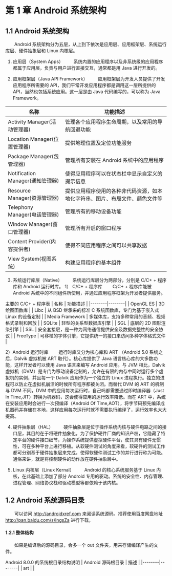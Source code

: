 # 第 1 章 Android 系统架构

## 1.1 Android 系统架构
　　Android 系统架构分为五层，从上到下依次是应用层、应用框架层、系统运行库层、硬件抽象层和 Linux 内核层。

1. 应用层（System Apps）
　　系统内置的应用程序以及非系统级的应用程序都属于应用层，负责与用户进行直接交互，通常都是用 Java 进行开发的。

2. 应用框架层（Java API Framework）
　　应用框架层为开发人员提供了开发应用程序所需要的 API，我们平常开发应用程序都是调用这一层所提供的 API，当然也包括系统应用。这一层是由 Java 代码编写的，可以称为 Java Framework。

| 名称 | 功能描述 |
|--------|--------|
| Activity Manager(活动管理器) | 管理各个应用程序生命周期，以及常用的导航回退功能 |
| Location Manager(位置管理器) | 提供地理位置及定位功能服务 |
| Package Manager(包管理器) | 管理所有安装在 Android 系统中的应用程序 |
| Notification Manager(通知管理器) | 使得应用程序可以在状态栏中显示自定义的提示信息 |
| Resource Manager(资源管理器) | 提供应用程序使用的各种非代码资源，如本地化字符串、图片、布局文件、颜色文件等 |
| Telephony Manager(电话管理器) | 管理所有的移动设备功能 |
| Window Manager(窗口管理器) | 管理所有开启的窗口程序 |
| Content Provider(内容提供者) | 使得不同应用程序之间可以共享数据 |
| View System(视图系统) | 构建应用程序的基本组件 |

3. 系统运行库层（Native）
　　系统运行库层分为两部分，分别是 C/C+ + 程序库和 Android 运行时库。
1） C/C+ + 程序库
　　C/C+ + 程序库能被 Android 系统中的不同组件所使用，并通过应用程序框架为开发者提供服务。

主要的 C/C+ + 程序表
| 名称 | 功能描述 |
|--------|--------|
| OpenGL ES | 3D 绘图函数库 |
| Libc | 从 BSD 继承来的标准 C 系统函数库，专门为基于嵌入式 Linux 的设备定制 |
| Media Framework | 多媒体库，支持多种常用的音频、视频格式录制和回放 |
| SQLite | 轻型的关系型数据库引擎 |
| SGL | 底层的 2D 图形渲染引擎 |
| SSL | 安全套接层，是一种为网络通信提供安全及数据完整性的安全协议 |
| FreeType | 可移植的字体引擎，它提供统一的接口来访问多种字体格式文件 |

2）Android 运行时库
　　运行时库又分为核心库和 ART （Android 5.0 系统之后，Dalvik 虚拟机被 ART 取代）。核心库提供了 Java 语言核心库的大多数功能，这样开发者可以使用 Java 语言来编写 Android 应用。与 JVM 相比，Dalvik 虚拟机（DVM）是专门为移动设备定制的，允许在有限的内存中同时运行多个虚拟机的实例，并且每一个 Dalvik 应用作为一个独立的 Linux 进程执行。独立的进程可以防止在虚拟机崩溃的时候所有程序都被关闭。而替代 DVM 的 ART 的机制与 DVM 不同，DVM 中的应用每次运行时，自己吗都需要通过即时编译器（Just In Time,JIT）转换为机器码，这会使得应用的运行效率降低。而在 ART 中，系统在安装应用时会进行一次预编译（Android Of Time,AOT），将字节码预先编译成机器码并存储在本地，这样应用每次运行时就不需要执行编译了，运行效率也大大提高。

4. 硬件抽象层（HAL）
　　硬件抽象层是位于操作系统内核与硬件电路之间的接口层，其目的在于将硬件抽象化，为了保护硬件厂商的知识产权，它隐藏了特定平台的硬件接口细节，为操作系统提供虚拟硬件平台，使其具有硬件无惯性，可在多种平台上进行移植。从软硬件测试的角度来看，软硬件的测试工作都可分别基于硬件抽象层来完成，使得软硬件测试工作的并行进行称为可能。通俗来讲，就是将控制硬件的动作放在硬件抽象层中。

5. Linux 内核层（Linux Kernal）
　　Android 的核心系统服务基于 Linux 内核，在此基础上添加了部分 Android 专用的驱动。系统的安全性、内存管理、进程管理、网络协议栈和驱动模型等都依赖于该内核。

## 1.2 Android 系统源码目录
　　可以访问 http://androidxref.com 来阅读系统源码。推荐使用百度网盘地址 http://pan.baidu.com/s/lngsZa 进行下载。

#### 1.2.1 整体结构
　　如果是编译后的源码目录，会多一个 out 文件夹，用来存储编译产生的文件。

Android 8.0.0 的系统根目录结构说明
| Android 源码根目录 | 描述 |
|--------|--------|
| art |  |





